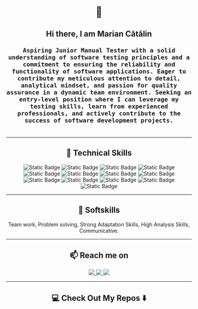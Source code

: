 <!--
**Ileriayo/ileriayo** is a ✨ _special_ ✨ repository because its `README.md` (this file) appears on your GitHub profile.
--->  

<h1 align="center"> 👋 </h1>
<h2 align="center"> Hi there, I am Marian Cătălin</h2>
<div align="center">
</div>
<h3 align="center">
  <samp>Aspiring Junior Manual Tester with a solid understanding of software testing principles and a commitment to ensuring the reliability and functionality of software applications. Eager to contribute my meticulous attention to detail, analytical mindset, and passion for quality assurance in a dynamic team environment. Seeking an entry-level position where I can leverage my testing skills, learn from experienced professionals, and actively contribute to the success of software development projects.
  </samp>
  <br> <br>
</h3>

<hr>

<h2 align="center"> 🔭 Technical Skills</h2>
<p align="center">
</p>
<p align="center"><img alt="Static Badge" src="https://img.shields.io/badge/HTML-blue">
<img alt="Static Badge" src="https://img.shields.io/badge/CSS-blue">
<img alt="Static Badge" src="https://img.shields.io/badge/Postman-blue?logo=Postman&color=white">
<img alt="Static Badge" src="https://img.shields.io/badge/Jira-blue?logo=Jira&color=blue">
<img alt="Static Badge" src="https://img.shields.io/badge/Trello-blue?logo=trello&color=blue">
<img alt="Static Badge" src="https://img.shields.io/badge/JSON-blue?logo=JSON&color=black">
<img alt="Static Badge" src="https://img.shields.io/badge/XML-blue?logo=XML&color=black">
<img alt="Static Badge" src="https://img.shields.io/badge/SQL-blue?logo=SQL">
<img alt="Static Badge" src="https://img.shields.io/badge/Qase-purple?logo=QASE">
<img alt="Static Badge" src="https://img.shields.io/badge/Testrail-purple?logo=Testrail&color=blue">
<img alt="Static Badge" src="https://img.shields.io/badge/Python-purple?logo=Python&color=white">
<img alt="Static Badge" src="https://img.shields.io/badge/PyTest-purple?logo=PyTest&color=white">
<img alt="Static Badge" src="https://img.shields.io/badge/Selenium-purple?logo=Selenium&color=white">
</p>

<hr>

<h2 align="center">💬 Softskills
</h2>
<p align="center">Team work,
Problem solving,
Strong Adaptation Skills,
High Analysis Skills,
Communicative.</p>
<hr>

<h2  align="center">📫 Reach me on</h2>
<p align="center">
<a href="mailto:marian.dinu311@yahoo.com">
    <img src="https://img.shields.io/badge/Gmail-333333?style=for-the-badge&logo=gmail&logoColor=red" />
  </a>
  <a href="https://linkedin.com/in/dinu-marian-catalin" target="_blank">
    <img src="https://img.shields.io/badge/LinkedIn-0077B5?style=for-the-badge&logo=linkedin&logoColor=white" target="_blank" />
  </a>
  <a href="https://github.com/dmariancatalin/About-me" target="_blank">
     <img src="https://img.shields.io/badge/Portfolio-FF5722?style=for-the-badge&logo=todoist&logoColor=white" target="_blank" /> <!-- sqlite, safari, google-chrome are other good icon options -->
  </a>
</p>

<hr>

<h2  align="center">💻 Check Out My Repos ⬇️ </h2>
